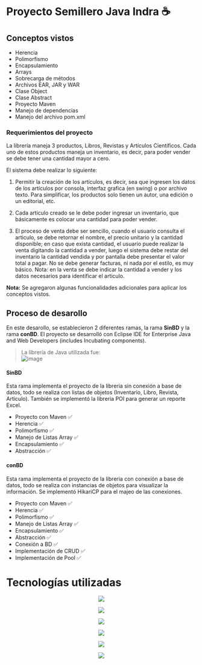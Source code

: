 # Proyecto Semillero Java Indra ☕

## Conceptos vistos
- Herencia
- Polimorfismo
- Encapsulamiento
- Arrays
- Sobrecarga de métodos
- Archivos EAR, JAR y WAR
- Clase Object
- Clase Abstract
- Proyecto Maven
- Manejo de dependencias
- Manejo del archivo pom.xml

### Requerimientos del proyecto

La librería maneja 3 productos, Libros, Revistas y Artículos Científicos. Cada uno de estos productos maneja un inventario, es decir, para poder vender se debe tener una cantidad mayor a cero.

El sistema debe realizar lo siguiente: 

1. Permitir la creación de los artículos, es decir, sea que ingresen los datos de los artículos por consola, interfaz grafica (en swing) o por archivo texto. Para simplificar, los productos solo tienen un autor, una edición o un editorial, etc. 

2. Cada articulo creado se le debe poder ingresar un inventario, que básicamente es colocar una cantidad para poder vender. 

3. El proceso de venta debe ser sencillo, cuando el usuario consulta el articulo, se debe retornar el nombre, el precio unitario y la cantidad disponible; en caso que exista cantidad, el usuario puede realizar la venta digitando la cantidad a vender, luego el sistema debe restar del inventario la cantidad vendida y por pantalla debe presentar el valor total a pagar. No se debe generar facturas, ni nada por el estilo, es muy básico. Nota: en la venta se debe indicar la cantidad a vender y los datos necesarios para identificar el articulo. 

**Nota:** Se agregaron algunas funcionalidades adicionales para aplicar los conceptos vistos.

## Proceso de desarollo
En este desarollo, se establecieron 2 diferentes ramas, la rama **SinBD** y la rama **conBD**.
El proyecto se desarrolló con Eclipse IDE for Enterprise Java and Web Developers (includes Incubating components).
> La librería de Java utilizada fue:  
![image](https://user-images.githubusercontent.com/80859223/164769120-d2f95cfd-6869-448b-afbd-96246c817a85.png)


#### SinBD
Esta rama implementa el proyecto de la libreria sin conexión a base de datos, todo se realiza con listas de objetos (Inventario, Libro, Revista, Articulo). También se implementó la libreria POI para generar un reporte Excel.
- Proyecto con Maven ✅
- Herencia ✅
- Polimorfismo ✅
- Manejo de Listas Array ✅
- Encapsulamiento ✅
- Abstracción ✅

#### conBD
Esta rama implementa el proyecto de la libreria con conexión a base de datos, todo se realiza con instancias de objetos para visualizar la información. Se implementó HikariCP para el majeo de las conexiones.
- Proyecto con Maven ✅
- Herencia ✅
- Polimorfismo ✅
- Manejo de Listas Array ✅
- Encapsulamiento ✅
- Abstracción ✅
- Conexión a BD ✅
- Implementación de CRUD ✅
- Implementación de Pool ✅

# Tecnologías utilizadas

<p align="center">
  <img src="https://user-images.githubusercontent.com/80859223/164781711-93cfe3a4-f7a4-416d-946e-d6e57e22a3e0.png" />
</p>


<p align="center">
  <img src="https://user-images.githubusercontent.com/80859223/164781878-b0c6ab6a-4142-4e8b-909b-0959718306e3.png" />
</p>

<p align="center">
  <img src="https://user-images.githubusercontent.com/80859223/164782052-634f10a7-4765-415c-b983-51d36dd22c22.png" />
</p>


<p align="center">
  <img src="https://user-images.githubusercontent.com/80859223/164782178-c55c61cc-8023-40bf-87f3-5f9775ef2d64.png" />
</p>

<p align="center">
  <img src="https://user-images.githubusercontent.com/80859223/164782428-ff6709c5-feeb-4cd8-8f5a-120075c5ec33.png" />
</p>


<p align="center">
  <img src="https://user-images.githubusercontent.com/80859223/164782539-b9854400-b7bb-402d-a959-e514dc574e30.png" />
</p>










